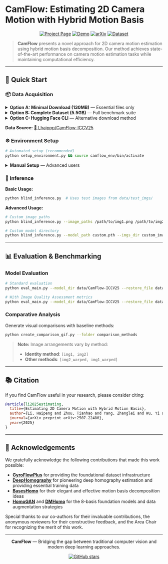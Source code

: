 # CamFlow: Estimating 2D Camera Motion with Hybrid Motion Basis

<div align="center">

[![Project Page](https://img.shields.io/badge/Project-Page-blue?style=for-the-badge&logo=github)](https://lhaippp.github.io/CamFlow/)
[![Demo](https://img.shields.io/badge/🚀-Interactive_Demo-orange?style=for-the-badge&logo=huggingface)](https://huggingface.co/spaces/Lhaippp/CamFlow-ICCV)
[![arXiv](https://img.shields.io/badge/arXiv-2507.22480-red?style=for-the-badge&logo=arxiv)](https://arxiv.org/abs/2507.22480)
[![Dataset](https://img.shields.io/badge/🤗-Dataset-yellow?style=for-the-badge&logo=huggingface)](https://huggingface.co/datasets/Lhaippp/CamFlow-ICCV25)

</div>

> **CamFlow** presents a novel approach for 2D camera motion estimation using hybrid motion basis decomposition. Our method achieves state-of-the-art performance on camera motion estimation tasks while maintaining computational efficiency.

---

## 🚀 Quick Start

### 📦 Data Acquisition

<details>
<summary><b>Option A: Minimal Download (130MB)</b> — Essential files only</summary>

```bash
python download_data.py --minimal
```

**Dataset Structure:**
```
data/CamFlow-ICCV25/
├── basis_24.pt      # Motion basis (35MB)
├── ckpt.pth         # Model weights (93MB) 
├── params.json      # Model configuration
└── test_imgs/       # Test image pairs
    ├── img1.png
    └── img2.png
```
</details>

<details>
<summary><b>Option B: Complete Dataset (5.5GB)</b> — Full benchmark suite</summary>

```bash
python download_data.py
```

**Additional Contents:** `comparison_methods.zip` (2.56GB), `GHOF-Cam.npy` (2.8GB)
</details>

<details>
<summary><b>Option C: Hugging Face CLI</b> — Alternative download method</summary>

```bash
pip install huggingface_hub
huggingface-cli download Lhaippp/CamFlow-ICCV25 --repo-type dataset --local-dir data
```
</details>

**Data Source:** [🤗 Lhaippp/CamFlow-ICCV25](https://huggingface.co/datasets/Lhaippp/CamFlow-ICCV25)

### ⚙️ Environment Setup

```bash
# Automated setup (recommended)
python setup_environment.py && source camflow_env/bin/activate
```

<details>
<summary><b>Manual Setup</b> — Advanced users</summary>

```bash
# Create virtual environment
python -m venv camflow_env && source camflow_env/bin/activate

# Install dependencies
pip install -r requirements.txt

# Optional: GPU-accelerated PyTorch
pip install torch torchvision --index-url https://download.pytorch.org/whl/cu118
```
</details>

### 🎯 Inference

**Basic Usage:**
```bash
python blind_inference.py  # Uses test images from data/test_imgs/
```

**Advanced Usage:**
```bash
# Custom image paths
python blind_inference.py --image_paths /path/to/img1.png /path/to/img2.png

# Custom model directory  
python blind_inference.py --model_path custom.pth --imgs_dir custom_images/
```

---

## 📊 Evaluation & Benchmarking

### Model Evaluation
```bash
# Standard evaluation
python eval_main.py --model_dir data/CamFlow-ICCV25 --restore_file data/CamFlow-ICCV25/ckpt.pth

# With Image Quality Assessment metrics
python eval_main.py --model_dir data/CamFlow-ICCV25 --restore_file data/CamFlow-ICCV25/ckpt.pth --enable_iqa
```

### Comparative Analysis
Generate visual comparisons with baseline methods:

```bash
python create_comparison_gif.py --folder comparison_methods
```

> **Note:** Image arrangements vary by method:
> - **Identity method**: `[img1, img2]`  
> - **Other methods**: `[img2_warped, img1_warped]`

---

## 📚 Citation

If you find CamFlow useful in your research, please consider citing:

```bibtex
@article{li2025estimating,
  title={Estimating 2D Camera Motion with Hybrid Motion Basis},
  author={Li, Haipeng and Zhou, Tianhao and Yang, Zhanglei and Wu, Yi and Chen, Yan and Mao, Zijing and Cheng, Shen and Zeng, Bing and Liu, Shuaicheng},
  journal={arXiv preprint arXiv:2507.22480},
  year={2025}
}
```

---

## 🙏 Acknowledgements

We gratefully acknowledge the following contributions that made this work possible:

- **[GyroFlowPlus](https://github.com/lhaippp/GyroFlowPlus)** for providing the foundational dataset infrastructure
- **[DeepHomography](https://github.com/JirongZhang/DeepHomography)** for pioneering deep homography estimation and providing essential training data  
- **[BasesHomo](https://github.com/megvii-research/BasesHomo)** for their elegant and effective motion basis decomposition ideas
- **[HomoGAN](https://github.com/megvii-research/HomoGAN)** and **[DMHomo](https://github.com/lhaippp/DMHomo)** for the 8-basis foundation models and data augmentation strategies

Special thanks to our co-authors for their invaluable contributions, the anonymous reviewers for their constructive feedback, and the Area Chair for recognizing the merit of this work.

---

<div align="center">

**CamFlow** — Bridging the gap between traditional computer vision and modern deep learning approaches.

[![GitHub stars](https://img.shields.io/github/stars/lhaippp/CamFlow?style=social)](https://github.com/lhaippp/CamFlow)

</div>